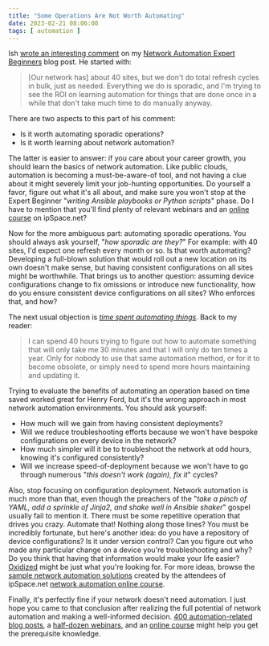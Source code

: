```yaml
---
title: "Some Operations Are Not Worth Automating"
date: 2023-02-21 08:06:00
tags: [ automation ]
---
```

Ish [wrote an interesting comment](/2023/01/network-automation-expert-beginners/#1661) on my [Network Automation Expert Beginners](/2023/01/network-automation-expert-beginners/) blog post. He started with:

> [Our network has] about 40 sites, but we don't do total refresh cycles in bulk, just as needed. Everything we do is sporadic, and I'm trying to see the ROI on learning automation for things that are done once in a while that don't take much time to do manually anyway.

There are two aspects to this part of his comment:
<!--more-->
* Is it worth automating sporadic operations?
* Is it worth learning about network automation?

The latter is easier to answer: if you care about your career growth, you should learn the basics of network automation. Like public clouds, automation is becoming a must-be-aware-of tool, and not having a clue about it might severely limit your job-hunting opportunities. Do yourself a favor, figure out what it's all about, and make sure you won't stop at the Expert Beginner "_writing Ansible playbooks or Python scripts_" phase. Do I have to mention that you'll find plenty of relevant webinars and an [online course](https://www.ipspace.net/Building_Network_Automation_Solutions) on ipSpace.net?

Now for the more ambiguous part: automating sporadic operations. You should always ask yourself, "_how sporadic are they?_" For example: with 40 sites, I'd expect one refresh every month or so. Is that worth automating? Developing a full-blown solution that would roll out a new location on its own doesn't make sense, but having consistent configurations on all sites might be worthwhile. That brings us to another question: assuming device configurations change to fix omissions or introduce new functionality, how do you ensure consistent device configurations on all sites? Who enforces that, and how?

The next usual objection is *[time spent automating things](https://xkcd.com/1319/)*. Back to my reader:

> I can spend 40 hours trying to figure out how to automate something that will only take me 30 minutes and that I will only do ten times a year. Only for nobody to use that same automation method, or for it to become obsolete, or simply need to spend more hours maintaining and updating it.

Trying to evaluate the benefits of automating an operation based on time saved worked great for Henry Ford, but it's the wrong approach in most network automation environments. You should ask yourself:

-   How much will we gain from having consistent deployments?
-   Will we reduce troubleshooting efforts because we won't have bespoke configurations on every device in the network?
-   How much simpler will it be to troubleshoot the network at odd hours, knowing it's configured consistently?
-   Will we increase speed-of-deployment because we won't have to go through numerous "_this doesn't work (again), fix it_" cycles?

Also, stop focusing on configuration deployment. Network automation is much more than that, even though the preachers of the "*take a pinch of YAML, add a sprinkle of Jinja2, and shake well in Ansible shaker*" gospel usually fail to mention it. There must be some repetitive operation that drives you crazy. Automate that! Nothing along those lines? You must be incredibly fortunate, but here's another idea: do you have a repository of device configurations? Is it under version control? Can you figure out who made any particular change on a device you're troubleshooting and why? Do you think that having that information would make your life easier? [Oxidized](https://github.com/ytti/oxidized) might be just what you're looking for. For more ideas, browse the [sample network automation solutions](https://www.ipspace.net/NetAutSol/Solutions) created by the attendees of ipSpace.net [network automation online course](https://www.ipspace.net/Building_Network_Automation_Solutions).

Finally, it's perfectly fine if your network doesn't need automation. I just hope you came to that conclusion after realizing the full potential of network automation and making a well-informed decision. [400 automation-related blog posts](/tag/automation/), a [half-dozen webinars](https://www.ipspace.net/Roadmap/Network_Automation_webinars), and an [online course](https://www.ipspace.net/Building_Network_Automation_Solutions) might help you get the prerequisite knowledge.

